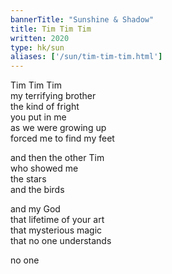 ```yaml
---
bannerTitle: "Sunshine & Shadow" 
title: Tim Tim Tim
written: 2020
type: hk/sun
aliases: ['/sun/tim-tim-tim.html']
---
```


Tim Tim Tim  
my terrifying brother  
the kind of fright  
you put in me  
as we were growing up  
forced me to find my feet  


and then the other Tim  
who showed me  
the stars  
and the birds  


and my God  
that lifetime of your art  
that mysterious magic  
that no one understands  


no one
